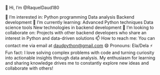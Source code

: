👋 Hi, I’m @RaquelDaud180

👀 I’m interested in:
Python programming
Data analysis
Backend development
🌱 I’m currently learning:
Advanced Python techniques
Data science tools
New technologies in backend development
💞️ I’m looking to collaborate on:
Projects with other backend developers who share an interest in Python and data-driven solutions
📫 How to reach me:
You can contact me via email at daudpython@gmail.com
😄 Pronouns:
Ela/Dela
⚡ Fun fact:
I love solving complex problems with code and turning curiosity into actionable insights through data analysis. My enthusiasm for learning and sharing knowledge drives me to constantly explore new ideas and collaborate with others!
<!---
RaquelDaud180/RaquelDaud180 is a ✨ special ✨ repository because its `README.md` (this file) appears on your GitHub profile.
You can click the Preview link to take a look at your changes.
--->

